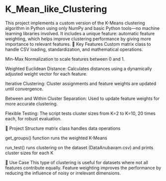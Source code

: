 # K_Mean_like_Clustering
This project implements a custom version of the K-Means clustering algorithm in Python using only NumPy and basic Python tools—no machine learning libraries involved. It includes a unique feature: automatic feature weighting, which helps improve clustering performance by giving more importance to relevant features.
🔧 Key Features
Custom matrix class to handle CSV loading, standardization, and mathematical operations.

Min-Max Normalization to scale features between 0 and 1.

Weighted Euclidean Distance: Calculates distances using a dynamically adjusted weight vector for each feature.

Iterative Clustering: Cluster assignments and feature weights are updated until convergence.

Between and Within Cluster Separation: Used to update feature weights for more accurate clustering.

Flexible Testing: The script tests cluster sizes from K=2 to K=10, 20 times each, for robust evaluation.

📁 Project Structure
matrix class handles data operations

get_groups() function runs the weighted K-Means

run_test() runs clustering on the dataset (DataAnubavam.csv) and prints cluster sizes for each K

🧪 Use Case
This type of clustering is useful for datasets where not all features contribute equally. Feature weighting improves the performance by reducing the influence of noisy or irrelevant dimensions.
